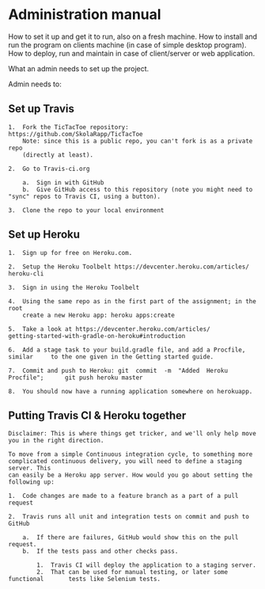 # Administration manual 
How to set it up and get it to run, also on a
fresh machine. How to install and run the program on clients machine
(in case of simple desktop program). How to deploy, run and maintain
in case of client/server or web application.

What an admin needs to set up the project.

Admin needs to:

## Set up Travis

	1. 	Fork the TicTacToe repository: https://github.com/SkolaRapp/TicTacToe
		Note: since this is a public repo, you can't fork is as a private repo
		(directly at least).

	2.	Go to Travis-ci.org

		a.	Sign in with GitHub
		b.	Give GitHub access to this repository (note you might need to 			"sync" repos to Travis CI, using a button).

	3.	Clone the repo to your local environment

## Set up Heroku

	1.	Sign up for free on Heroku.com.

	2.	Setup the Heroku Toolbelt https://devcenter.heroku.com/articles/			heroku-cli

	3.	Sign in using the Heroku Toolbelt

	4.	Using the same repo as in the first part of the assignment; in the root
		create a new Heroku app: heroku	apps:create

	5.	Take a look at https://devcenter.heroku.com/articles/						getting-started-with-gradle-on-heroku#introduction

	6.	Add a stage task to your build.gradle file, and add a Procfile, similar 	to the one given in the Getting started guide.

	7.	Commit and push to Heroku: git	commit	-m	"Added	Heroku	Procfile";		git push heroku	master

	8.	You should now have a running application somewhere on herokuapp.

## Putting Travis CI & Heroku together

	Disclaimer: This is where things get tricker, and we'll only help move you in the right direction.

	To move from a simple Continuous integration cycle, to something more
	complicated continuous delivery, you will need to define a staging server. This
	can easily be a Heroku app server. How would you go about setting the
	following up:

	1.	Code changes are made to a feature branch as a part of a pull request

	2.	Travis runs all unit and integration tests on commit and push to GitHub

		a.	If there are failures, GitHub would show this on the pull request.
		b.	If the tests pass and other checks pass.

			1.	Travis CI will deploy the application to a staging server.
			2.	That can be used for manual testing, or later some functional 		tests like Selenium tests.
